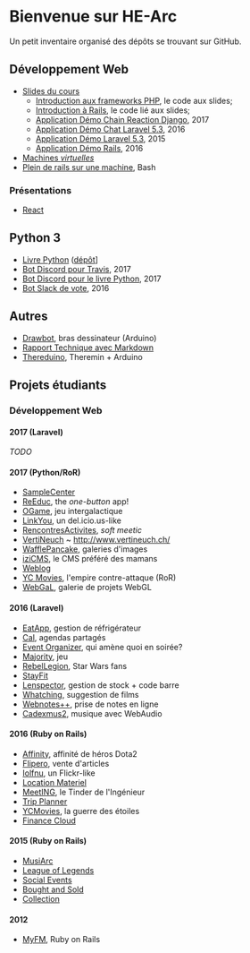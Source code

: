 # Bienvenue sur HE-Arc

Un petit inventaire organisé des dépôts se trouvant sur GitHub.

## Développement Web

- [Slides du cours](https://he-arc.github.io/slides-devweb/)
  - [Introduction aux frameworks PHP](https://github.com/HE-Arc/php-intro-framework), le code aux slides;
  - [Introduction à Rails](https://github.com/HE-Arc/rails-intro), le code lié aux slides;
  - [Application Démo Chain Reaction Django](https://github.com/greut/chain-reaction), 2017
  - [Application Démo Chat Laravel 5.3](https://github.com/HE-Arc/laravel-chat/), 2016
  - [Application Démo Laravel 5.3](https://github.com/HE-Arc/demo-laravel-application), 2015
  - [Application Démo Rails](https://github.com/HE-Arc/demo-rails-application), 2016
- [Machines _virtuelles_](https://github.com/HE-Arc/webapp-server)
- [Plein de rails sur une machine](https://github.com/greut/rails-for-all), Bash

### Présentations

- [React](https://github.com/HE-Arc/presentation-react)

## Python 3

- [Livre Python](https://he-arc.github.io/livre-python/) ([dépôt](https://github.com/HE-Arc/livre-python)]
- [Bot Discord pour Travis](https://github.com/greut/travisbot), 2017 
- [Bot Discord pour le livre Python](https://github.com/greut/bookbot), 2017
- [Bot Slack de vote](https://github.com/HE-Arc/votebot), 2016

## Autres

- [Drawbot](https://github.com/HE-Arc/drawbot), bras dessinateur (Arduino)
- [Rapport Technique avec Markdown](https://he-arc.github.io/rapport-technique/)
- [Thereduino](https://github.com/HE-Arc/thereduino), Theremin + Arduino

## Projets étudiants

### Développement Web

#### 2017 (Laravel)

_TODO_

#### 2017 (Python/RoR)

- [SampleCenter](https://github.com/HE-Arc/SampleCenter)
- [ReEduc](https://github.com/HE-Arc/ReEduc), the _one-button_ app!
- [OGame](https://github.com/HE-Arc/OGame), jeu intergalactique
- [LinkYou](https://github.com/HE-Arc/LinkYou), un del.icio.us-like
- [RencontresActivites](https://github.com/HE-Arc/rencontres-activites), _soft meetic_
- [VertiNeuch](https://github.com/HE-Arc/VertiNeuch) ~ <http://www.vertineuch.ch/>
- [WafflePancake](https://github.com/HE-Arc/WafflePancake-Studios), galeries d'images
- [iziCMS](https://github.com/HE-Arc/iziCMS), le CMS préféré des mamans
- [Weblog](https://github.com/HE-Arc/Weblog)
- [YC Movies](https://github.com/HE-Arc/YC_Movies), l'empire contre-attaque (RoR)
- [WebGaL](https://github.com/HE-Arc/WebGaL), galerie de projets WebGL

#### 2016 (Laravel)

- [EatApp](https://github.com/HE-Arc/EatApp), gestion de réfrigérateur
- [Cal](https://github.com/HE-Arc/cal), agendas partagés
- [Event Organizer](https://github.com/HE-Arc/EventOrganizer), qui amène quoi en soirée?
- [Majority](https://github.com/HE-Arc/Majority), jeu
- [RebelLegion](https://github.com/HE-Arc/RebelLegion), Star Wars fans
- [StayFit](https://github.com/HE-Arc/StayFit)
- [Lenspector](https://github.com/HE-Arc/lenspector), gestion de stock + code barre
- [Whatching](https://github.com/HE-Arc/Whatching), suggestion de films
- [Webnotes++](https://github.com/HE-Arc/webnotes), prise de notes en ligne
- [Cadexmus2](https://github.com/HE-Arc/cadexmus2), musique avec WebAudio

#### 2016 (Ruby on Rails)

- [Affinity](https://github.com/HE-Arc/Affinity), affinité de héros Dota2
- [Flipero](https://github.com/HE-Arc/Flipero), vente d'articles
- [Iolfnu](https://github.com/HE-Arc/iolfnu), un Flickr-like
- [Location Materiel](https://github.com/HE-Arc/LocationMateriel)
- [MeetING](https://github.com/HE-Arc/meetING), le Tinder de l'Ingénieur
- [Trip Planner](https://github.com/HE-Arc/trip_planner)
- [YCMovies](https://github.com/HE-Arc/YCMovies_Ruby), la guerre des étoiles
- [Finance Cloud](https://github.com/HE-Arc/Finance_Cloud)

#### 2015 (Ruby on Rails)

- [MusiArc](https://github.com/HE-Arc/Musiarc)
- [League of Legends](https://github.com/HE-Arc/LoLoRoR)
- [Social Events](https://github.com/HE-Arc/SocialEvents)
- [Bought and Sold](https://github.com/HE-Arc/Bought-and-Sold)
- [Collection](https://github.com/HE-Arc/Collection)

#### 2012

- [MyFM](https://github.com/HE-Arc/MyFM), Ruby on Rails
